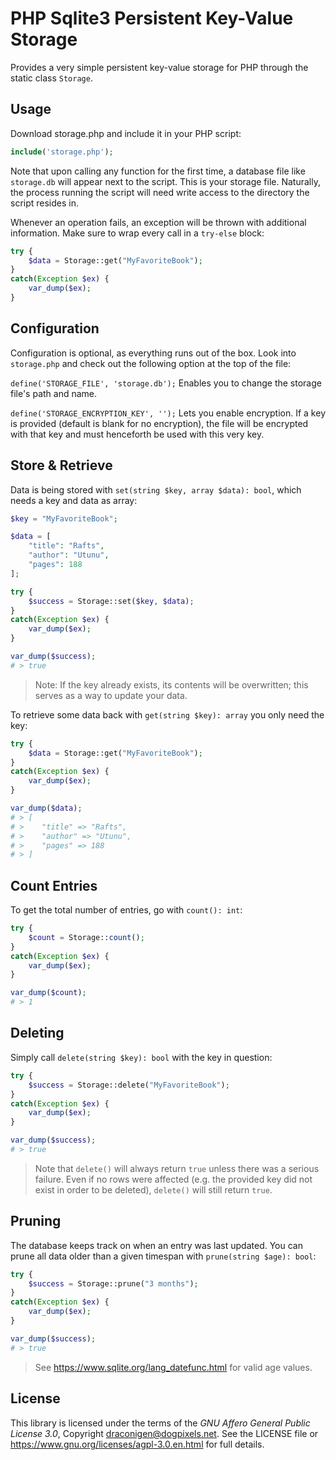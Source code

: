 # PHP Sqlite3 Persistent Key-Value Storage

Provides a very simple persistent key-value storage for PHP through the static class `Storage`.

## Usage

Download storage.php and include it in your PHP script:
```PHP
include('storage.php');
```

Note that upon calling any function for the first time, a database file like `storage.db` will appear next to the script. This is your storage file. Naturally, the process running the script will need write access to the directory the script resides in.

Whenever an operation fails, an exception will be thrown with additional information. Make sure to wrap every call in a `try-else` block:

```PHP
try {
    $data = Storage::get("MyFavoriteBook");
}
catch(Exception $ex) {
    var_dump($ex);
}
```

## Configuration

Configuration is optional, as everything runs out of the box. Look into `storage.php` and check out the following option at the top of the file:

`define('STORAGE_FILE', 'storage.db');` Enables you to change the storage file's path and name.

`define('STORAGE_ENCRYPTION_KEY', '');` Lets you enable encryption. If a key is provided (default is blank for no encryption), the file will be encrypted with that key and must henceforth be used with this very key.

## Store & Retrieve

Data is being stored with `set(string $key, array $data): bool`, which needs a key and data as array:

```PHP
$key = "MyFavoriteBook";

$data = [
    "title": "Rafts",
    "author": "Utunu",
    "pages": 188
];

try {
    $success = Storage::set($key, $data);
}
catch(Exception $ex) {
    var_dump($ex);
}

var_dump($success);
# > true
```

> Note: If the key already exists, its contents will be overwritten; this serves as a way to update your data.

To retrieve some data back with `get(string $key): array` you only need the key:

```PHP
try {
    $data = Storage::get("MyFavoriteBook");
}
catch(Exception $ex) {
    var_dump($ex);
}

var_dump($data);
# > [
# >    "title" => "Rafts",
# >    "author" => "Utunu",
# >    "pages" => 188
# > ]
```

## Count Entries

To get the total number of entries, go with `count(): int`:

```PHP
try {
    $count = Storage::count();
}
catch(Exception $ex) {
    var_dump($ex);
}

var_dump($count);
# > 1
```

## Deleting

Simply call `delete(string $key): bool` with the key in question:

```PHP
try {
    $success = Storage::delete("MyFavoriteBook");
}
catch(Exception $ex) {
    var_dump($ex);
}

var_dump($success);
# > true
```

> Note that `delete()` will always return `true` unless there was a serious failure. Even if no rows were affected (e.g. the provided key did not exist in order to be deleted), `delete()` will still return `true`.

## Pruning

The database keeps track on when an entry was last updated. You can prune all data older than a given timespan with `prune(string $age): bool`:

```PHP
try {
    $success = Storage::prune("3 months");
}
catch(Exception $ex) {
    var_dump($ex);
}

var_dump($success);
# > true
```

> See https://www.sqlite.org/lang_datefunc.html for valid age values.

## License

This library is licensed under the terms of the *GNU Affero General Public License 3.0*,
Copyright draconigen@dogpixels.net.
See the LICENSE file or https://www.gnu.org/licenses/agpl-3.0.en.html for full details.